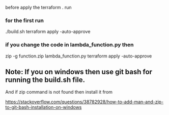 before apply the terraform .
run
### for the first run
./build.sh
terraform  apply -auto-approve
### if you change the code in lambda_function.py then 
zip -g function.zip lambda_function.py
terraform  apply -auto-approve



## Note: If you on windows then use git bash for running the build.sh file. 
And if zip command is not found then install it from

https://stackoverflow.com/questions/38782928/how-to-add-man-and-zip-to-git-bash-installation-on-windows